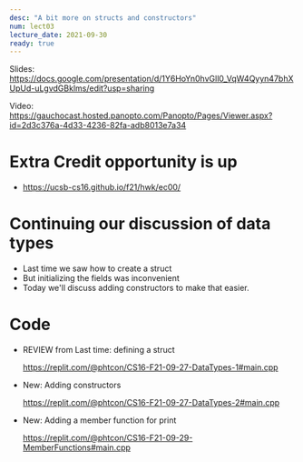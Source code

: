 ```yaml
---
desc: "A bit more on structs and constructors"
num: lect03
lecture_date: 2021-09-30
ready: true
---
```


Slides: <https://docs.google.com/presentation/d/1Y6HoYn0hvGll0_VqW4Qyyn47bhXUpUd-uLgvdGBklms/edit?usp=sharing>

Video: <https://gauchocast.hosted.panopto.com/Panopto/Pages/Viewer.aspx?id=2d3c376a-4d33-4236-82fa-adb8013e7a34>

# Extra Credit opportunity is up

* <https://ucsb-cs16.github.io/f21/hwk/ec00/>

# Continuing our discussion of data types

* Last time we saw how to create a struct
* But initializing the fields was inconvenient
* Today we'll discuss adding constructors to make that easier.


# Code

* REVIEW from Last time: defining a struct
  
  <https://replit.com/@phtcon/CS16-F21-09-27-DataTypes-1#main.cpp>
  
* New: Adding constructors
 
  <https://replit.com/@phtcon/CS16-F21-09-27-DataTypes-2#main.cpp>
  
* New: Adding a member function for print

  <https://replit.com/@phtcon/CS16-F21-09-29-MemberFunctions#main.cpp>


